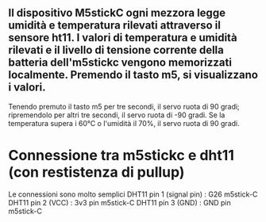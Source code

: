 Il dispositivo M5stickC ogni mezzora legge umidità e temperatura rilevati attraverso il sensore ht11. I valori di temperatura e umidità rilevati e il livello di tensione corrente della batteria dell'm5stickc vengono memorizzati localmente.
Premendo il tasto m5, si visualizzano i valori. 
--

Tenendo premuto il tasto m5 per tre secondi, il servo ruota di 90 gradi; ripremendolo per altri tre secondi, il servo ruota di -90 gradi. 
Se la temperatura supera i 60°C o l'umidità il 70%, il servo ruota di 90 gradi.

# Connessione tra m5stickc e dht11 (con restistenza di pullup)
Le connessioni sono molto semplici
DHT11 pin 1 (signal pin) :  G26 m5stick-C
DHT11 pin 2 (VCC) : 3v3 pin m5stick-C
DHT11 pin 3 (GND) : GND pin m5stick-C
